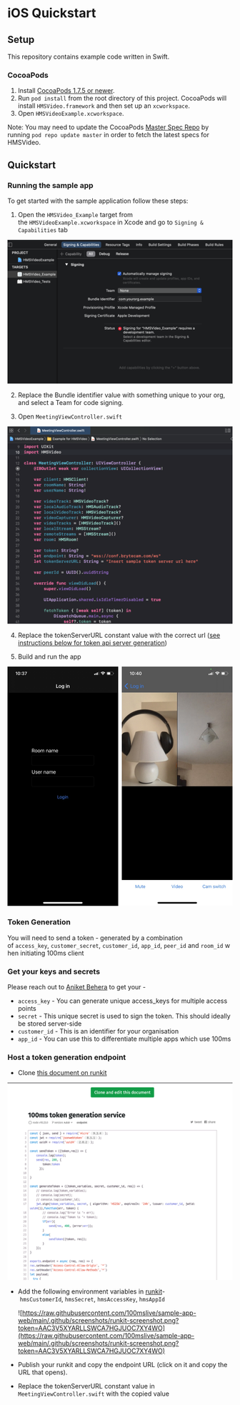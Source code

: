 # iOS Quickstart

## **Setup**

This repository contains example code written in Swift. 

### **CocoaPods**

1. Install [CocoaPods 1.7.5 or newer](https://guides.cocoapods.org/using/getting-started.html).
2. Run `pod install` from the root directory of this project. CocoaPods will install `HMSVideo.framework` and then set up an `xcworkspace`.
3. Open `HMSVideoExample.xcworkspace`.

Note: You may need to update the CocoaPods [Master Spec Repo](https://github.com/CocoaPods/Specs) by running `pod repo update master` in order to fetch the latest specs for HMSVideo.

## **Quickstart**

### **Running the sample app**

To get started with the sample application follow these steps:

1. Open the `HMSVideo_Example` target from the `HMSVideoExample.xcworkspace` in Xcode and go to `Signing & Capabilities` tab

![Xcode settings](Images/screen1.png?raw=true)

2. Replace the Bundle identifier value with something unique to your org, and select a Team for code signing.

3. Open `MeetingViewController.swift`

![Controller code](Images/screen2.png?raw=true)

4. Replace the tokenServerURL constant value with the correct url ([see instructions below for token api server generation](#token-generation))

5. Build and run the app

![App screen](Images/app.jpg?raw=true)

### Token Generation

You will need to send a token - generated by a combination of `access_key`, `customer_secret`, `customer_id`, `app_id`, `peer_id` and `room_id` when initiating 100ms client

### **Get your keys and secrets**

Please reach out to [Aniket Behera](mailto:aniket@100ms.live) to get your -

- `access_key` - You can generate unique access_keys for multiple access points
- `secret` - This unique secret is used to sign the token. This should ideally be stored server-side
- `customer_id` - This is an identifier for your organisation
- `app_id` - You can use this to differentiate multiple apps which use 100ms

### **Host a token generation endpoint**

- Clone [this document on runkit](https://runkit.com/aniketbehera/100ms-token-generation-service)

![Runkit screen](Images/screen3.png?raw=true)

- Add the following environment variables in [runkit](https://runkit.com/settings/environment)- `hmsCustomerId`, `hmsSecret`, `hmsAccessKey`, `hmsAppId`

    ![https://raw.githubusercontent.com/100mslive/sample-app-web/main/.github/screenshots/runkit-screenshot.png?token=AAC3V5XYARLLSWCA7HGJUOC7XY4WO](https://raw.githubusercontent.com/100mslive/sample-app-web/main/.github/screenshots/runkit-screenshot.png?token=AAC3V5XYARLLSWCA7HGJUOC7XY4WO)

- Publish your runkit and copy the endpoint URL (click on it and copy the URL that opens).
- Replace the tokenServerURL constant value in `MeetingViewController.swift` with the copied value